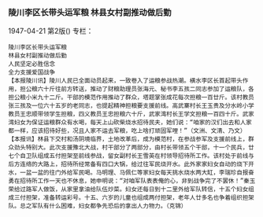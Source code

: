 ### 陵川李区长带头运军粮  林县女村副推动做后勤

1947-04-21
第2版()
专栏：

    陵川李区长带头运军粮
    林县女村副推动做后勤
    人民坚定必胜信念
    全力支援爱国战争
    【本报陵川讯】陵川人民已全面动员起来，一致卷入了运粮参战热潮。横水李区长首起带头作用，担公粮六十斤往前方转送，推动了财粮助理员张海元、秘书李五孩二同志参加了运粮队，各担公粮小米九十二斤。干部的模范作用推动了群众，塔题掌张成花每次担粮一百廿斤。该村教员张三孩及一位六十五岁的老同志，也提起精神担粮要支援前线。高武寨村长王玉贵及分水岭小学教员王忠顺带领学生担粮，四义教员王忠担粮六十斤，武家湾村长王学文担粮一百四十斤。武家湾妇女为保证运粮群众有水喝，每天上山砍柴烧水招待民夫，她们说：“咱家的汉们出去和人家都一样，应该招待好些，况且人家不运去军粮，吃上啥打顽固军哩！”（文洲、文清、乃文）
    【本报讯】林县下交村和汤阴境临界，土地改革后，成为模范村，在参战参军及支援前线上，群众劲头特别大。此次支援豫北大战，村干部分了两部分，由村长带领五个干部，十一个民兵，廿七个自卫队组成五付担架至前线参战，留女副村长王雪英在村领导招待所工作。该村处于前线与后方连络的大路上，招待所经常备有四口大锅，给过往军民烧开水。此外家家妇女自动的烧下开水，一盆一盆的往门外给军民喝。马明理、马佩仁等家妇女每天挑水烧水两大缸，李瑞珍自报奋勇在招待所工作一天也不休息，她申明说：“对咱军队表表俺的心，非到战争完了不罢休！”秦玉荣给过路军人做饭，从家里拿油给队伍炒菜。妇女还每日到十二里外给军队转信，十五个妇女组成三付担架，准备转运彩号。十五、六岁的儿童也组成两付担架，老年人廿多名也争着组织担架队。总之军队有什么困难，妇女都争先恐后的拿出人力物力。（克锦）
